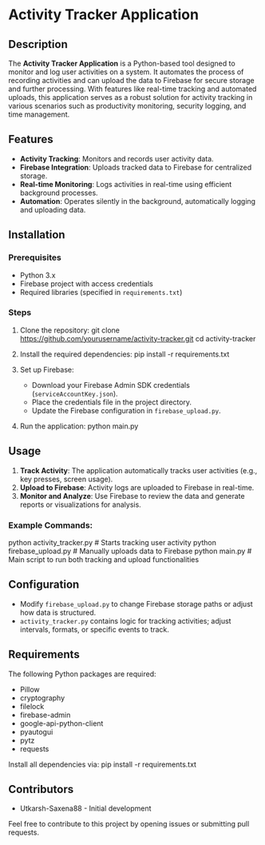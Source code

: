 
# Activity Tracker Application

## Description
The **Activity Tracker Application** is a Python-based tool designed to monitor and log user activities on a system. It automates the process of recording activities and can upload the data to Firebase for secure storage and further processing. With features like real-time tracking and automated uploads, this application serves as a robust solution for activity tracking in various scenarios such as productivity monitoring, security logging, and time management.

## Features
- **Activity Tracking**: Monitors and records user activity data.
- **Firebase Integration**: Uploads tracked data to Firebase for centralized storage.
- **Real-time Monitoring**: Logs activities in real-time using efficient background processes.
- **Automation**: Operates silently in the background, automatically logging and uploading data.

## Installation

### Prerequisites
- Python 3.x
- Firebase project with access credentials
- Required libraries (specified in `requirements.txt`)

### Steps
1. Clone the repository:
    git clone https://github.com/yourusername/activity-tracker.git
    cd activity-tracker

2. Install the required dependencies:
    pip install -r requirements.txt

3. Set up Firebase:
   - Download your Firebase Admin SDK credentials (`serviceAccountKey.json`).
   - Place the credentials file in the project directory.
   - Update the Firebase configuration in `firebase_upload.py`.

4. Run the application:
    python main.py

## Usage

1. **Track Activity**: The application automatically tracks user activities (e.g., key presses, screen usage).
2. **Upload to Firebase**: Activity logs are uploaded to Firebase in real-time.
3. **Monitor and Analyze**: Use Firebase to review the data and generate reports or visualizations for analysis.

### Example Commands:
python activity_tracker.py  # Starts tracking user activity
python firebase_upload.py    # Manually uploads data to Firebase
python main.py               # Main script to run both tracking and upload functionalities

## Configuration
- Modify `firebase_upload.py` to change Firebase storage paths or adjust how data is structured.
- `activity_tracker.py` contains logic for tracking activities; adjust intervals, formats, or specific events to track.

## Requirements

The following Python packages are required:
- Pillow
- cryptography
- filelock
- firebase-admin
- google-api-python-client
- pyautogui
- pytz
- requests

Install all dependencies via:
pip install -r requirements.txt

## Contributors
- Utkarsh-Saxena88 - Initial development

Feel free to contribute to this project by opening issues or submitting pull requests.

